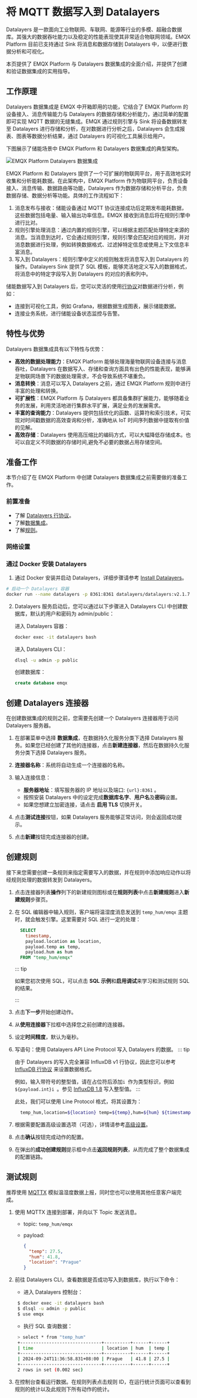 # 将 MQTT 数据写入到 Datalayers

Datalayers 是一款面向工业物联网、车联网、能源等行业的多模、超融合数据库。其强大的数据吞吐能力以及稳定的性能表现使其非常适合物联网领域。EMQX Platform 目前已支持通过 Sink 将消息和数据存储到 Datalayers 中，以便进行数据分析和可视化。

本页提供了 EMQX Platform 与 Datalayers 数据集成的全面介绍，并提供了创建和验证数据集成的实用指导。

## 工作原理

Datalayers 数据集成是 EMQX 中开箱即用的功能，它结合了 EMQX Platform 的设备接入、消息传输能力与 Datalayers 的数据存储和分析能力，通过简单的配置即可实现 MQTT 数据的无缝集成。EMQX 通过规则引擎与 Sink 将设备数据转发至 Datalayers 进行存储和分析，在对数据进行分析之后，Datalayers 会生成报表、图表等数据分析结果，通过 Datalayers 的可视化工具展示给用户。

下图展示了储能场景中 EMQX Platform 和 Datalayers 数据集成的典型架构。

![EMQX Platform Datalayers 数据集成](./_assets/data_integration_datalayers.png)

EMQX Platform 和 Datalayers 提供了一个可扩展的物联网平台，用于高效地实时收集和分析能耗数据。在此架构中，EMQX Platform 作为物联网平台，负责设备接入、消息传输、数据路由等功能，Datalayers 作为数据存储和分析平台，负责数据存储、数据分析等功能。具体的工作流程如下：

1. 消息发布与接收：储能设备通过 MQTT 协议连接成功后定期发布能耗数据，这些数据包括电量、输入输出功率信息。EMQX 接收到消息后将在规则引擎中进行比对。
2. 规则引擎处理消息：通过内置的规则引擎，可以根据主题匹配处理特定来源的消息。当消息到达时，它会通过规则引擎，规则引擎会匹配对应的规则，并对消息数据进行处理，例如转换数据格式、过滤掉特定信息或使用上下文信息丰富消息。
3. 写入到 Datalayers：规则引擎中定义的规则触发将消息写入到 Datalayers 的操作。Datalayers Sink 提供了 SQL 模板，能够灵活地定义写入的数据格式，将消息中的特定字段写入到 Datalayers 的对应的表和列中。

储能数据写入到 Datalayers 后，您可以灵活的使用[行协议](https://docs.datalayers.cn/datalayers/latest/development-guide/writing-with-influxdb-line-protocol.html)对数据进行分析，例如：

- 连接到可视化工具，例如 Grafana，根据数据生成图表，展示储能数据。
- 连接业务系统，进行储能设备状态监控与告警。

## 特性与优势

Datalayers 数据集成具有以下特性与优势：

- **高效的数据处理能力**：EMQX Platform 能够处理海量物联网设备连接与消息吞吐，Datalayers 在数据写入、存储和查询方面具有出色的性能表现，能够满足物联网场景下的数据处理需求，不会导致系统不堪重负。
- **消息转换**：消息可以写入 Datalayers 之前，通过 EMQX Platform 规则中进行丰富的处理和转换。
- **可扩展性**：EMQX Platform 与 Datalayers 都具备集群扩展能力，能够随着业务的发展，利用灵活地进行集群水平扩展，满足业务的发展需求。
- **丰富的查询能力**：Datalayers 提供包括优化的函数、运算符和索引技术，可实现对时间戳数据的高效查询和分析，准确地从 IoT 时间序列数据中提取有价值的见解。
- **高效存储**：Datalayers 使用高压缩比的编码方式，可以大幅降低存储成本。也可以自定义不同数据的存储时间,避免不必要的数据占用存储空间。

## 准备工作

本节介绍了在 EMQX Platform 中创建 Datalayers 数据集成之前需要做的准备工作。

### 前置准备

- 了解 [Datalayers 行协议](https://docs.datalayers.cn/datalayers/latest/development-guide/writing-with-influxdb-line-protocol.html)。
- 了解[数据集成](./introduction.md)。
- 了解[规则](./rules.md)。

### 网络设置

<!--@include: ./network-setting.md-->

### 通过 Docker 安装 Datalayers

1. 通过 Docker 安装并启动 Datalayers，详细步骤请参考 [Install Datalayers](https://docs.datalayers.cn/datalayers/latest/getting-started/docker.html)。

```bash
# 启动一个 Datalayers 容器
docker run --name datalayers -p 8361:8361 datalayers/datalayers:v2.1.7
```

2. Datalayers 服务启动后，您可以通过以下步骤进入 Datalayers CLI 中创建数据库，默认的用户和密码为 admin/public：

    进入 Datalayers 容器：

    ```bash
    docker exec -it datalayers bash
    ```

    进入 Datalayers CLI：

    ```bash
    dlsql -u admin -p public
    ```

    创建数据库：

    ```sql
    create database emqx
    ```

## 创建 Datalayers 连接器

在创建数据集成的规则之前，您需要先创建一个 Datalayers 连接器用于访问 Datalayers 服务器。

1. 在部署菜单中选择 **数据集成**，在数据持久化服务分类下选择 Datalayers 服务。如果您已经创建了其他的连接器，点击**新建连接器**，然后在数据持久化服务分类下选择 Datalayers 服务。

2. **连接器名称**：系统将自动生成一个连接器的名称。

3. 输入连接信息：

   - **服务器地址**：填写服务器的 IP 地址以及端口: `{url}:8361` 。
   - 按照安装 Datalayers 中的设定完成**数据库名字**、**用户名**及**密码**设置。
   - 如果您想建立加密连接，请点击 **启用 TLS** 切换开关。

4. 点击**测试连接**按钮，如果 Datalayers 服务能够正常访问，则会返回成功提示。

5. 点击**新建**按钮完成连接器的创建。

## 创建规则

接下来您需要创建一条规则来指定需要写入的数据，并在规则中添加响应动作以将经规则处理的数据转发到 Datalayers。

1. 点击连接器列表**操作**列下的新建规则图标或在**规则列表**中点击**新建规则**进入**新建规则**步骤页。

2. 在 SQL 编辑器中输入规则，客户端将温湿度消息发送到 `temp_hum/emqx` 主题时，就会触发引擎。这里需要对 SQL 进行一定的处理：

   ```sql
     SELECT
       timestamp,
       payload.location as location,
       payload.temp as temp,
       payload.hum as hum
     FROM "temp_hum/emqx"
   ```

   ::: tip

   如果您初次使用 SQL，可以点击 **SQL 示例**和**启用调试**来学习和测试规则 SQL 的结果。

   :::

3. 点击**下一步**开始创建动作。

4. 从**使用连接器**下拉框中选择您之前创建的连接器。

5. 设定**时间精度**，默认为毫秒。

6. 写语句：使用 Datalayers API Line Protocol 写入 Datalayers 的数据。
   ::: tip

    由于 Datalayers 的写入完全兼容 InfluxDB v1 行协议，因此您可以参考 [InfluxDB 行协议](https://docs.influxdata.com/influxdb/v1/write_protocols/line_protocol_reference/) 来设置数据格式。

    例如，输入带符号的整型值，请在占位符后添加`i `作为类型标识，例如  `${payload.int}i `。参见 [InfluxDB 1.8](https://docs.influxdata.com/influxdb/v1/write_protocols/line_protocol_reference/#write-the-field-value-1-as-an-integer-to-influxdb) 写入整型值。
   :::

    此处，我们可以使用 Line Protocol 格式，将其设置为：

   ```bash
     temp_hum,location=${location} temp=${temp},hum=${hum} ${timestamp}
   ```

7. 根据需要配置高级设置选项（可选），详情请参考[高级设置](https://docs.emqx.com/zh/emqx/latest/data-integration/data-bridge-datalayers.html#%E9%AB%98%E7%BA%A7%E8%AE%BE%E7%BD%AE)。

8. 点击**确认**按钮完成动作的配置。

9. 在弹出的**成功创建规则**提示框中点击**返回规则列表**，从而完成了整个数据集成的配置链路。

## 测试规则

推荐使用 [MQTTX](https://mqttx.app/) 模拟温湿度数据上报，同时您也可以使用其他任意客户端完成。

1. 使用 MQTTX 连接到部署，并向以下 Topic 发送消息。

   - topic: `temp_hum/emqx`

   - payload:

     ```json
     {
       "temp": 27.5,
       "hum": 41.8,
       "location": "Prague"
     }
     ```

2. 前往 Datalayers CLI，查看数据是否成功写入到数据库，执行以下命令：

   - 进入 Datalayers 控制台：


   ```bash
    $ docker exec -it datalayers bash
    $ dlsql -u admin -p public
    $ use emqx
   ```

   - 执行 SQL 查询数据：


   ```bash
    > select * from "temp_hum"
    +-------------------------------+----------+------+------+
    | time                          | location | hum  | temp |
    +-------------------------------+----------+------+------+
    | 2024-09-24T11:36:58.831+08:00 | Prague   | 41.8 | 27.5 |
    +-------------------------------+----------+------+------+
    2 rows in set (0.002 sec)
   ```

3. 在控制台查看运行数据。在规则列表点击规则 ID，在运行统计页面可以查看到规则的统计以及此规则下所有动作的统计。
